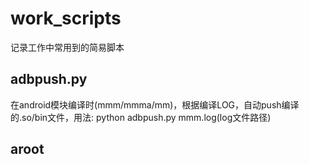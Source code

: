 # work_scripts
记录工作中常用到的简易脚本

## adbpush.py
在android模块编译时(mmm/mmma/mm)，根据编译LOG，自动push编译的.so/bin文件，用法:
python adbpush.py mmm.log(log文件路径)

## aroot
